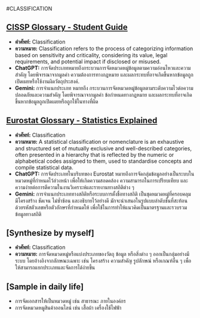 #CLASSIFICATION
## [CISSP Glossary - Student Guide](https://www.isc2.org/Certifications/CISSP/CISSP-Student-Glossary#c)
- **คำศัพท์:** Classification
- **ความหมาย:** Classification refers to the process of categorizing information based on sensitivity and criticality, considering its value, legal requirements, and potential impact if disclosed or misused.
- **ChatGPT:** การจัดประเภทหมายถึงกระบวนการจัดหมวดหมู่ข้อมูลตามความอ่อนไหวและความสำคัญ โดยพิจารณาจากมูลค่า ความต้องการทางกฎหมาย และผลกระทบที่อาจเกิดขึ้นหากข้อมูลถูกเปิดเผยหรือใช้งานผิดวัตถุประสงค์.
- **Gemini:** การจำแนกประเภท หมายถึง กระบวนการจัดหมวดหมู่ข้อมูลตามระดับความไวต่อความปลอดภัยและความสำคัญ โดยพิจารณาจากมูลค่า ข้อกำหนดทางกฎหมาย และผลกระทบที่อาจเกิดขึ้นหากข้อมูลถูกเปิดเผยหรือถูกใช้ในทางที่ผิด

## [Eurostat Glossary - Statistics Explained](https://ec.europa.eu/eurostat/statistics-explained/index.php?title=Glossary:Classification)
- **คำศัพท์:** Classification
- **ความหมาย:** A statistical classification or nomenclature is an exhaustive and structured set of mutually exclusive and well-described categories, often presented in a hierarchy that is reflected by the numeric or alphabetical codes assigned to them, used to standardise concepts and compile statistical data.
- **ChatGPT:** การจัดประเภทในบริบทของ Eurostat หมายถึงการจัดกลุ่มข้อมูลอย่างเป็นระบบในหมวดหมู่ที่กำหนดไว้ล่วงหน้า เพื่อให้เกิดความสอดคล้อง ความสามารถในการเปรียบเทียบ และความง่ายต่อการตีความในงานวิเคราะห์และรายงานทางสถิติต่าง ๆ
- **Gemini:** การจำแนกประเภททางสถิติหรือระบบการตั้งชื่อทางสถิติ เป็นชุดหมวดหมู่ที่ครอบคลุม มีโครงสร้าง ชัดเจน ไม่ซ้ำซ้อน และอธิบายไว้อย่างดี มักจะนำเสนอในรูปแบบลำดับชั้นที่สะท้อนด้วยรหัสตัวเลขหรือตัวอักษรที่กำหนดให้ เพื่อใช้ในการทำให้แนวคิดเป็นมาตรฐานและรวบรวมข้อมูลทางสถิติ
## [Synthesize by myself]
- **คำศัพท์:** Classification
- **ความหมาย:** การจัดหมวดหมู่หรือแบ่งประเภทของวัตถุ ข้อมูล หรือสิ่งต่าง ๆ ออกเป็นกลุ่มอย่างมีระบบ โดยอ้างอิงจากลักษณะเฉพาะ เช่น โครงสร้าง ความสำคัญ รูปลักษณ์ หรือเกณฑ์อื่น ๆ เพื่อให้สามารถแยกประเภทและจัดการได้ง่ายขึ้น 
## [Sample in daily life]
- การจัดเอกสารให้เป็นหมวดหมู่ เช่น สาธารณะ ภายในองค์กร
- การจัดหมวดหมูสินค้าออนไลน์ เช่น เสื้อผ้า เครื่องใช้ไฟฟ้า
